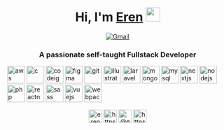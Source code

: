 <div align="center"><h1>Hi, I'm <a href="#" target="_blank">Eren</a> <img src="https://media.giphy.com/media/hvRJCLFzcasrR4ia7z/giphy.gif" width="32"></h1></div>
  <p align="center">       
        <a href="mailto:erenkucuker@gmail.com" target="_blank"><img alt="Gmail"
                src="https://img.shields.io/badge/-Gmail-D14836?style=for-the-badge&logo=Gmail&logoColor=white" /></a>
    </p> 
<h3 align="center">A passionate self-taught Fullstack Developer</h3>
  

<p align="left"><img src="https://img.17qq.com/images/fhfshfkkswy.jpeg" alt="aws" width="40" height="40"/> <img src="https://devicons.github.io/devicon/devicon.git/icons/c/c-original.svg" alt="c" width="40" height="40"/> <img src="https://cdn.worldvectorlogo.com/logos/codeigniter.svg" alt="codeigniter" width="40" height="40"/> <img src="https://www.vectorlogo.zone/logos/figma/figma-icon.svg" alt="figma" width="40" height="40"/>  <img src="https://www.vectorlogo.zone/logos/git-scm/git-scm-icon.svg" alt="git" width="40" height="40"/> <img src="https://www.vectorlogo.zone/logos/adobe_illustrator/adobe_illustrator-icon.svg" alt="illustrator" width="40" height="40"/> <img src="https://upload.wikimedia.org/wikipedia/commons/thumb/9/9a/Laravel.svg/1200px-Laravel.svg.png" alt="laravel" width="40" height="40"/> <img src="https://devicons.github.io/devicon/devicon.git/icons/mongodb/mongodb-original-wordmark.svg" alt="mongodb" width="40" height="40"/> <img src="https://download.logo.wine/logo/MySQL/MySQL-Logo.wine.png" alt="mysql" width="40" height="40"/> <img src="https://cdn.worldvectorlogo.com/logos/nextjs-3.svg" alt="nextjs" width="40" height="40"/> <img src="https://upload.wikimedia.org/wikipedia/commons/thumb/d/d9/Node.js_logo.svg/1280px-Node.js_logo.svg.png" alt="nodejs" width="40" height="40"/>   <img src="https://devicons.github.io/devicon/devicon.git/icons/php/php-original.svg" alt="php" width="40" height="40"/>  <img src="https://reactnative.dev/img/header_logo.svg" alt="reactnative" width="40" height="40"/> <img src="https://devicons.github.io/devicon/devicon.git/icons/sass/sass-original.svg" alt="sass" width="40" height="40"/> <img src="https://devicons.github.io/devicon/devicon.git/icons/vuejs/vuejs-original-wordmark.svg" alt="vuejs" width="40" height="40"/> <img src="https://seeklogo.com/images/W/webpack-logo-9E66EE203A-seeklogo.com.png" alt="webpack" width="40" height="40"/></p><p align="center">
<a href="https://codepen.io/erenkucuker" target="blank"><img align="center" src="https://cdn.jsdelivr.net/npm/simple-icons@3.0.1/icons/codepen.svg" alt="erenkucuker" height="30" width="30" /></a>
<a href="https://linkedin.com/in/https://www.linkedin.com/in/yunus-eren-k%c3%bc%c3%a7%c3%bcker-609716168/" target="blank"><img align="center" src="https://cdn.jsdelivr.net/npm/simple-icons@3.0.1/icons/linkedin.svg" alt="https://www.linkedin.com/in/yunus-eren-k%c3%bc%c3%a7%c3%bcker-609716168/" height="30" width="30" /></a>
<a href="https://medium.com/@erenkucuker" target="blank"><img align="center" src="https://cdn.jsdelivr.net/npm/simple-icons@3.0.1/icons/medium.svg" alt="@erenkucuker" height="30" width="30" /></a>
<a href="https://www.youtube.com/c/https://www.youtube.com/channel/ucgnxegseifiklrwkupy_qow?view_as=subscriber" target="blank"><img align="center" src="https://cdn.jsdelivr.net/npm/simple-icons@3.0.1/icons/youtube.svg" alt="https://www.youtube.com/channel/ucgnxegseifiklrwkupy_qow?view_as=subscriber" height="30" width="30" /></a>
</p>

